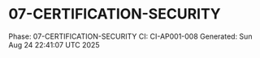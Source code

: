 # 07-CERTIFICATION-SECURITY
Phase: 07-CERTIFICATION-SECURITY
CI: CI-AP001-008
Generated: Sun Aug 24 22:41:07 UTC 2025
